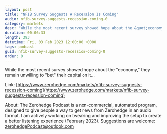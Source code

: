 ```yaml
---
layout: post
title: "NFIB Survey Suggests A Recession Is Coming"
audio: nfib-survey-suggests-recession-coming-0
category: markets
desc: "While the most recent survey showed hope about the &quot;economy,&quot; they remain unwilling to &quot;bet&quot; their capital on it..."
duration: 00:06:33
length: 393
datetime: Fri, 03 Feb 2023 12:00:00 +0000
tags: podcast
guid: nfib-survey-suggests-recession-coming-0
order: 0
---
```

While the most recent survey showed hope about the &quot;economy,&quot; they remain unwilling to &quot;bet&quot; their capital on it...

Link: [https://www.zerohedge.com/markets/nfib-survey-suggests-recession-coming](https://www.zerohedge.com/markets/nfib-survey-suggests-recession-coming)

About: The Zerohedge Podcast is a non-commercial, automated program, designed to give people a way to get news from Zerohedge in an audio format.  I am actively working on tweaking and improving the setup to create a better listening experience (February 2023).  Suggestions are welcome: [zerohedgePodcast@outlook.com](mailto:zerohedgePodcast@outlook.com)